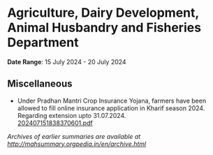 # Agriculture, Dairy Development, Animal Husbandry and Fisheries Department

**Date Range**: 15 July 2024 - 20 July 2024


## Miscellaneous
- Under Pradhan Mantri Crop Insurance Yojana, farmers have been allowed to fill online insurance application in Kharif season 2024. Regarding extension upto 31.07.2024.\
  [202407151838370601.pdf](https://gr.maharashtra.gov.in/Site/Upload/Government%20Resolutions/English/202407151838370601.pdf)


*Archives of earlier summaries are available at http://mahsummary.orgpedia.in/en/archive.html*